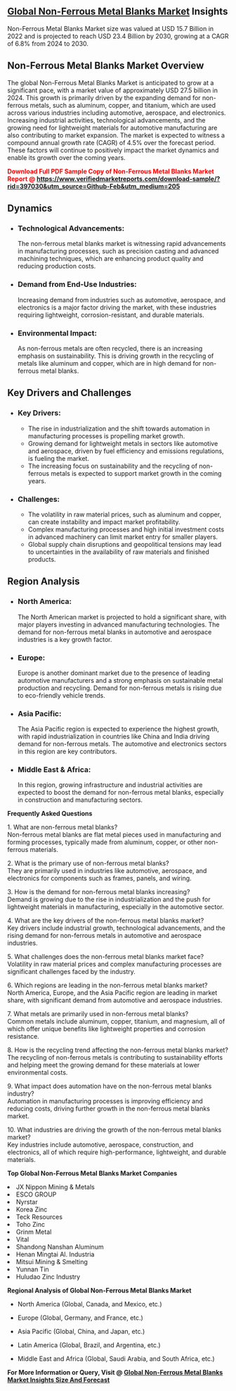 <h2><a href="https://www.verifiedmarketreports.com/download-sample/?rid=397030&amp;utm_source=Github&amp;utm_medium=205" target="_blank">Global Non-Ferrous Metal Blanks Market</a> Insights</h2><p>Non-Ferrous Metal Blanks Market size was valued at USD 15.7 Billion in 2022 and is projected to reach USD 23.4 Billion by 2030, growing at a CAGR of 6.8% from 2024 to 2030.</p><p> <h2>Non-Ferrous Metal Blanks Market Overview</h2> <p>The global Non-Ferrous Metal Blanks Market is anticipated to grow at a significant pace, with a market value of approximately USD 27.5 billion in 2024. This growth is primarily driven by the expanding demand for non-ferrous metals, such as aluminum, copper, and titanium, which are used across various industries including automotive, aerospace, and electronics. Increasing industrial activities, technological advancements, and the growing need for lightweight materials for automotive manufacturing are also contributing to market expansion. The market is expected to witness a compound annual growth rate (CAGR) of 4.5% over the forecast period. These factors will continue to positively impact the market dynamics and enable its growth over the coming years. <strong><p><span class=""><span style="color: #ff0000;"><strong>Download Full PDF Sample Copy of Non-Ferrous Metal Blanks Market Report</strong> @ </span><a href="https://www.verifiedmarketreports.com/download-sample/?rid=397030&amp;utm_source=Github-Feb&amp;utm_medium=205" target="_blank">https://www.verifiedmarketreports.com/download-sample/?rid=397030&amp;utm_source=Github-Feb&amp;utm_medium=205</a></span></p></strong></p> <h2>Dynamics</h2> <ul> <li><h3>Technological Advancements:</h3> The non-ferrous metal blanks market is witnessing rapid advancements in manufacturing processes, such as precision casting and advanced machining techniques, which are enhancing product quality and reducing production costs.</li> <li><h3>Demand from End-Use Industries:</h3> Increasing demand from industries such as automotive, aerospace, and electronics is a major factor driving the market, with these industries requiring lightweight, corrosion-resistant, and durable materials.</li> <li><h3>Environmental Impact:</h3> As non-ferrous metals are often recycled, there is an increasing emphasis on sustainability. This is driving growth in the recycling of metals like aluminum and copper, which are in high demand for non-ferrous metal blanks.</li> </ul> <h2>Key Drivers and Challenges</h2> <ul> <li><h3>Key Drivers:</h3> <ul> <li>The rise in industrialization and the shift towards automation in manufacturing processes is propelling market growth.</li> <li>Growing demand for lightweight metals in sectors like automotive and aerospace, driven by fuel efficiency and emissions regulations, is fueling the market.</li> <li>The increasing focus on sustainability and the recycling of non-ferrous metals is expected to support market growth in the coming years.</li> </ul> </li> <li><h3>Challenges:</h3> <ul> <li>The volatility in raw material prices, such as aluminum and copper, can create instability and impact market profitability.</li> <li>Complex manufacturing processes and high initial investment costs in advanced machinery can limit market entry for smaller players.</li> <li>Global supply chain disruptions and geopolitical tensions may lead to uncertainties in the availability of raw materials and finished products.</li> </ul> </li> </ul> <h2>Region Analysis</h2> <ul> <li><h3>North America:</h3> The North American market is projected to hold a significant share, with major players investing in advanced manufacturing technologies. The demand for non-ferrous metal blanks in automotive and aerospace industries is a key growth factor.</li> <li><h3>Europe:</h3> Europe is another dominant market due to the presence of leading automotive manufacturers and a strong emphasis on sustainable metal production and recycling. Demand for non-ferrous metals is rising due to eco-friendly vehicle trends.</li> <li><h3>Asia Pacific:</h3> The Asia Pacific region is expected to experience the highest growth, with rapid industrialization in countries like China and India driving demand for non-ferrous metals. The automotive and electronics sectors in this region are key contributors.</li> <li><h3>Middle East & Africa:</h3> In this region, growing infrastructure and industrial activities are expected to boost the demand for non-ferrous metal blanks, especially in construction and manufacturing sectors.</li> </ul> <p><strong>Frequently Asked Questions</strong></p> <p>1. What are non-ferrous metal blanks? <br> Non-ferrous metal blanks are flat metal pieces used in manufacturing and forming processes, typically made from aluminum, copper, or other non-ferrous materials.</p> <p>2. What is the primary use of non-ferrous metal blanks? <br> They are primarily used in industries like automotive, aerospace, and electronics for components such as frames, panels, and wiring.</p> <p>3. How is the demand for non-ferrous metal blanks increasing? <br> Demand is growing due to the rise in industrialization and the push for lightweight materials in manufacturing, especially in the automotive sector.</p> <p>4. What are the key drivers of the non-ferrous metal blanks market? <br> Key drivers include industrial growth, technological advancements, and the rising demand for non-ferrous metals in automotive and aerospace industries.</p> <p>5. What challenges does the non-ferrous metal blanks market face? <br> Volatility in raw material prices and complex manufacturing processes are significant challenges faced by the industry.</p> <p>6. Which regions are leading in the non-ferrous metal blanks market? <br> North America, Europe, and the Asia Pacific region are leading in market share, with significant demand from automotive and aerospace industries.</p> <p>7. What metals are primarily used in non-ferrous metal blanks? <br> Common metals include aluminum, copper, titanium, and magnesium, all of which offer unique benefits like lightweight properties and corrosion resistance.</p> <p>8. How is the recycling trend affecting the non-ferrous metal blanks market? <br> The recycling of non-ferrous metals is contributing to sustainability efforts and helping meet the growing demand for these materials at lower environmental costs.</p> <p>9. What impact does automation have on the non-ferrous metal blanks industry? <br> Automation in manufacturing processes is improving efficiency and reducing costs, driving further growth in the non-ferrous metal blanks market.</p> <p>10. What industries are driving the growth of the non-ferrous metal blanks market? <br> Key industries include automotive, aerospace, construction, and electronics, all of which require high-performance, lightweight, and durable materials.</p> </p><p><strong>Top Global Non-Ferrous Metal Blanks Market Companies</strong></p><div data-test-id=""><p><li>JX Nippon Mining & Metals</li><li> ESCO GROUP</li><li> Nyrstar</li><li> Korea Zinc</li><li> Teck Resources</li><li> Toho Zinc</li><li> Grinm Metal</li><li> Vital</li><li> Shandong Nanshan Aluminum</li><li> Henan Mingtai Al. Industria</li><li> Mitsui Mining & Smelting</li><li> Yunnan Tin</li><li> Huludao Zinc Industry</li></p><div><strong>Regional Analysis of&nbsp;Global Non-Ferrous Metal Blanks Market</strong></div><ul><li dir="ltr"><p dir="ltr">North America&nbsp;(Global, Canada, and Mexico, etc.)</p></li><li dir="ltr"><p dir="ltr">Europe (Global, Germany, and France, etc.)</p></li><li dir="ltr"><p dir="ltr">Asia Pacific&nbsp;(Global, China, and Japan, etc.)</p></li><li dir="ltr"><p dir="ltr">Latin America&nbsp;(Global, Brazil, and Argentina, etc.)</p></li><li dir="ltr">Middle East and Africa&nbsp;(Global, Saudi Arabia, and South Africa, etc.)</li></ul><p><strong>For More Information or Query, Visit @&nbsp;</strong><strong><a href="https://www.verifiedmarketreports.com/product/non-ferrous-metal-blanks-market/?utm_source=Github&amp;utm_medium=205" target="_blank">Global Non-Ferrous Metal Blanks Market Insights Size And Forecast</a></strong></p></div>
